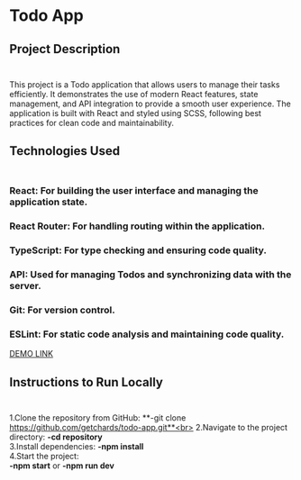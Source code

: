 # Todo App

## Project Description<br><br>
 This project is a Todo application that allows users to manage their tasks efficiently. It demonstrates the use of modern React features, state management, and API integration to provide a smooth user experience. The application is built with React and styled using SCSS, following best practices for clean code and maintainability.

## Technologies Used<br><br>
### React: For building the user interface and managing the application state.<br>
### React Router: For handling routing within the application.<br>
### TypeScript: For type checking and ensuring code quality.<br>
### API: Used for managing Todos and synchronizing data with the server.<br>
### Git: For version control.<br>
### ESLint: For static code analysis and maintaining code quality.<br>

[DEMO LINK](https://getchards.github.io/todo-app/)

## Instructions to Run Locally<br><br>
1.Clone the repository from GitHub: **-git clone https://github.com/getchards/todo-app.git**<br>
2.Navigate to the project directory: **-cd repository**<br>
3.Install dependencies: **-npm install**<br>
4.Start the project:<br>
**-npm start** or **-npm run dev**
